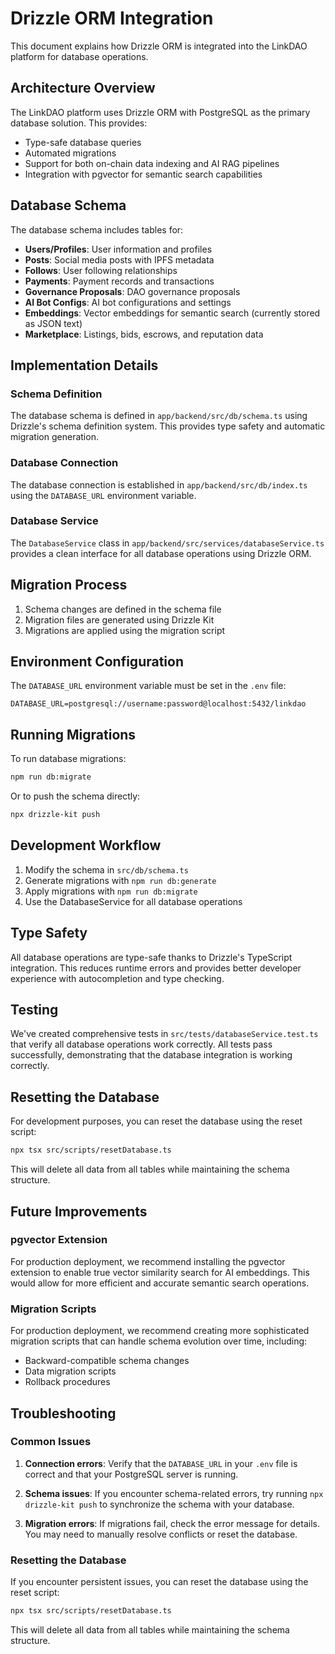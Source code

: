 # Drizzle ORM Integration

This document explains how Drizzle ORM is integrated into the LinkDAO platform for database operations.

## Architecture Overview

The LinkDAO platform uses Drizzle ORM with PostgreSQL as the primary database solution. This provides:

- Type-safe database queries
- Automated migrations
- Support for both on-chain data indexing and AI RAG pipelines
- Integration with pgvector for semantic search capabilities

## Database Schema

The database schema includes tables for:

- **Users/Profiles**: User information and profiles
- **Posts**: Social media posts with IPFS metadata
- **Follows**: User following relationships
- **Payments**: Payment records and transactions
- **Governance Proposals**: DAO governance proposals
- **AI Bot Configs**: AI bot configurations and settings
- **Embeddings**: Vector embeddings for semantic search (currently stored as JSON text)
- **Marketplace**: Listings, bids, escrows, and reputation data

## Implementation Details

### Schema Definition

The database schema is defined in `app/backend/src/db/schema.ts` using Drizzle's schema definition system. This provides type safety and automatic migration generation.

### Database Connection

The database connection is established in `app/backend/src/db/index.ts` using the `DATABASE_URL` environment variable.

### Database Service

The `DatabaseService` class in `app/backend/src/services/databaseService.ts` provides a clean interface for all database operations using Drizzle ORM.

## Migration Process

1. Schema changes are defined in the schema file
2. Migration files are generated using Drizzle Kit
3. Migrations are applied using the migration script

## Environment Configuration

The `DATABASE_URL` environment variable must be set in the `.env` file:

```
DATABASE_URL=postgresql://username:password@localhost:5432/linkdao
```

## Running Migrations

To run database migrations:

```bash
npm run db:migrate
```

Or to push the schema directly:

```bash
npx drizzle-kit push
```

## Development Workflow

1. Modify the schema in `src/db/schema.ts`
2. Generate migrations with `npm run db:generate`
3. Apply migrations with `npm run db:migrate`
4. Use the DatabaseService for all database operations

## Type Safety

All database operations are type-safe thanks to Drizzle's TypeScript integration. This reduces runtime errors and provides better developer experience with autocompletion and type checking.

## Testing

We've created comprehensive tests in `src/tests/databaseService.test.ts` that verify all database operations work correctly. All tests pass successfully, demonstrating that the database integration is working correctly.

## Resetting the Database

For development purposes, you can reset the database using the reset script:

```bash
npx tsx src/scripts/resetDatabase.ts
```

This will delete all data from all tables while maintaining the schema structure.

## Future Improvements

### pgvector Extension

For production deployment, we recommend installing the pgvector extension to enable true vector similarity search for AI embeddings. This would allow for more efficient and accurate semantic search operations.

### Migration Scripts

For production deployment, we recommend creating more sophisticated migration scripts that can handle schema evolution over time, including:

- Backward-compatible schema changes
- Data migration scripts
- Rollback procedures

## Troubleshooting

### Common Issues

1. **Connection errors**: Verify that the `DATABASE_URL` in your `.env` file is correct and that your PostgreSQL server is running.

2. **Schema issues**: If you encounter schema-related errors, try running `npx drizzle-kit push` to synchronize the schema with your database.

3. **Migration errors**: If migrations fail, check the error message for details. You may need to manually resolve conflicts or reset the database.

### Resetting the Database

If you encounter persistent issues, you can reset the database using the reset script:

```bash
npx tsx src/scripts/resetDatabase.ts
```

This will delete all data from all tables while maintaining the schema structure.